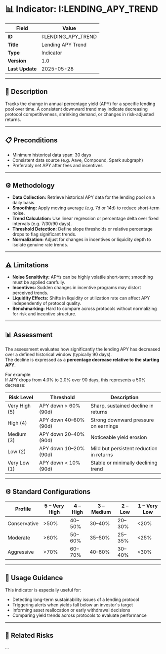 # 📊 Indicator: I:LENDING_APY_TREND

| Field             | Value                    |
|------------------|--------------------------|
| **ID**           | I:LENDING_APY_TREND      |
| **Title**        | Lending APY Trend        |
| **Type**         | Indicator                |
| **Version**      | 1.0                      |
| **Last Update**  | 2025-05-28               |

---

## 🧠 Description

Tracks the change in annual percentage yield (APY) for a specific lending pool over time. A consistent downward trend may indicate decreasing protocol competitiveness, shrinking demand, or changes in risk-adjusted returns.

---

## 📋 Preconditions

- Minimum historical data span: 30 days  
- Consistent data source (e.g. Aave, Compound, Spark subgraph)  
- Preferably net APY after fees and incentives

---

## ⚙️ Methodology

- **Data Collection:** Retrieve historical APY data for the lending pool on a daily basis.
- **Smoothing:** Apply moving average (e.g. 7d or 14d) to reduce short-term noise.
- **Trend Calculation:** Use linear regression or percentage delta over fixed intervals (e.g. 7/30/90 days).
- **Threshold Detection:** Define slope thresholds or relative percentage drops to flag significant trends.
- **Normalization:** Adjust for changes in incentives or liquidity depth to isolate genuine rate trends.

---

## ⚠️ Limitations

- **Noise Sensitivity:** APYs can be highly volatile short-term; smoothing must be applied carefully.
- **Incentives:** Sudden changes in incentive programs may distort perceived trends.
- **Liquidity Effects:** Shifts in liquidity or utilization rate can affect APY independently of protocol quality.
- **Benchmarking:** Hard to compare across protocols without normalizing for risk and incentive structure.

---

## 📊 Assessment

The assessment evaluates how significantly the lending APY has decreased over a defined historical window (typically 90 days).  
The decline is expressed as a **percentage decrease relative to the starting APY**.

For example:  
If APY drops from 4.0% to 2.0% over 90 days, this represents a 50% decrease:

| Risk Level     | Threshold                         | Description                                               |
|----------------|------------------------------------|-----------------------------------------------------------|
| Very High (5)  | APY down > 60% (90d)               | Sharp, sustained decline in returns                       |
| High (4)       | APY down 40–60% (90d)              | Strong downward pressure on earnings                      |
| Medium (3)     | APY down 20–40% (90d)              | Noticeable yield erosion                                  |
| Low (2)        | APY down 10–20% (90d)              | Mild but persistent reduction in returns                  |
| Very Low (1)   | APY down < 10% (90d)               | Stable or minimally declining trend                       |

---

## ⚙️ Standard Configurations

| Profile       | 5 – Very High | 4 – High | 3 – Medium | 2 – Low | 1 – Very Low |
|---------------|---------------|----------|------------|---------|--------------|
| Conservative  | >50%          | 40–50%   | 30–40%     | 20–30%  | <20%         |
| Moderate      | >60%          | 50–60%   | 35–50%     | 25–35%  | <25%         |
| Aggressive    | >70%          | 60–70%   | 40–60%     | 30–40%  | <30%         |

---

## 🧭 Usage Guidance

This indicator is especially useful for:

- Detecting long-term sustainability issues of a lending protocol  
- Triggering alerts when yields fall below an investor's target  
- Informing asset reallocation or early withdrawal decisions  
- Comparing yield trends across protocols to evaluate performance

---

## 🧱 Related Risks

...
